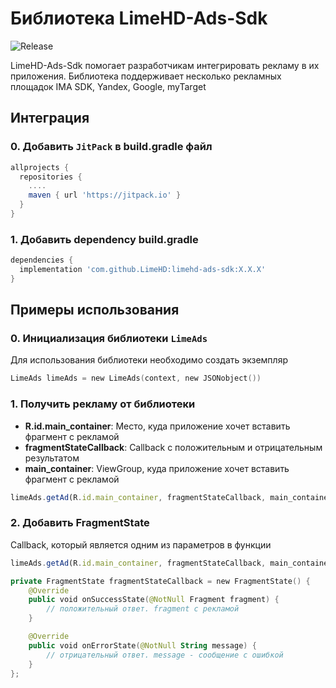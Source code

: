 # Библиотека LimeHD-Ads-Sdk

![Release](https://img.shields.io/github/v/release/LimeHD/limehd-ads-sdk)

LimeHD-Ads-Sdk помогает разработчикам интегрировать рекламу в их приложения. Библиотека поддерживает несколько рекламных площадок IMA SDK, Yandex, Google, myTarget

## Интеграция

### 0. Добавить `JitPack` в build.gradle файл
``` gradle
allprojects {
  repositories {
    ....
    maven { url 'https://jitpack.io' }
  }
}
```

### 1. Добавить dependency build.gradle
``` gradle
dependencies {
  implementation 'com.github.LimeHD:limehd-ads-sdk:X.X.X'
}
```
## Примеры использования
### 0. Инициализация библиотеки `LimeAds`
Для использования библиотеки необходимо создать экземпляр
``` kotlin
LimeAds limeAds = new LimeAds(context, new JSONobject())
```
### 1. Получить рекламу от библиотеки
- **R.id.main_container**: Место, куда приложение хочет вставить фрагмент с рекламой
- **fragmentStateCallback**: Callback с положительным и отрицательным результатом
- **main_container**: ViewGroup, куда приложение хочет вставить фрагмент с рекламой
``` js
limeAds.getAd(R.id.main_container, fragmentStateCallback, main_container);
```
### 2. Добавить FragmentState
Callback, который является одним из параметров в функции 
``` js
limeAds.getAd(R.id.main_container, fragmentStateCallback, main_container);
```
``` kotlin
private FragmentState fragmentStateCallback = new FragmentState() {
    @Override
    public void onSuccessState(@NotNull Fragment fragment) {
        // положительный ответ. fragment с рекламой
    }

    @Override
    public void onErrorState(@NotNull String message) {
        // отрицательный ответ. message - сообщение с ошибкой
    }
};
```

